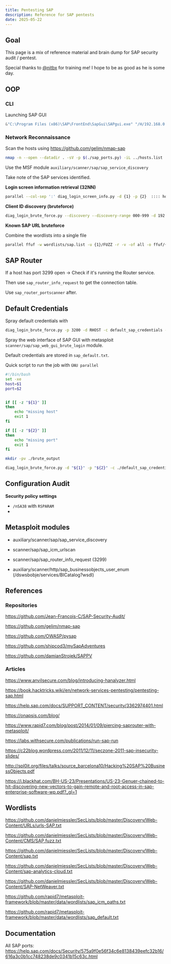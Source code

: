 ```yaml
---
title: Pentesting SAP
description: Reference for SAP pentests
date: 2025-05-22
---
```


## Goal

This page is a mix of reference material and brain dump for SAP security audit / pentest.

Special thanks to [@nitbx](https://github.com/nitbx) for training me! I hope to be as good as he is some day.



## OOP

### CLI

Launching SAP GUI

```powershell
&"C:\Program Files (x86)\SAP\FrontEnd\SapGui\SAPgui.exe" "/H/192.168.0.2/S/3201"
```



### Network Reconnaissance

Scan the hosts using https://github.com/gelim/nmap-sap

```bash
nmap -n --open --datadir . -sV -p $(./sap_ports.py) -iL ../hosts.list  --open -oA ../nmap/sap_services
```

Use the MSF module `auxiliary/scanner/sap/sap_service_discovery` 

Take note of the SAP services identified.

**Login screen information retrieval** **(32NN)**

```bash
parallel --col-sep ':' diag_login_screen_info.py -d {1} -p {2}  :::: hosts_v1.list | tee login_screen/output_1
```

**Client ID discovery (bruteforce)**

```bash
diag_login_brute_force.py --discovery --discovery-range 000-999 -d 192.168.224.219
```



**Known SAP URL bruteforce**

Combine the wordlists into a single file

```bash
parallel ffuf -w wordlists/sap.list -u {1}/FUZZ -r -v -of all -o ffuf/{#} :::: pdiscovery/sap_services.httpx
```



## SAP Router

If a host has port 3299 open -> Check if it's running the Router service.

Then use `sap_router_info_request` to get the connection table.

Use `sap_router_portscanner` after.



## Default Credentials

Spray default credentials with 

```bash
diag_login_brute_force.py -p 3200 -d RHOST -c default_sap_credentials --verbose | tee ./default_creds_spray_RHOST_3200.output
```

Spray the web interface of SAP GUI with metasploit `scanner/sap/sap_web_gui_brute_login` module.

Default credentials are stored in `sap_default.txt`.



Quick script to run the job with `GNU parallel`

```bash
#!/bin/bash
set -xe
host=$1
port=$2


if [[ -z "${1}" ]]
then
    echo "missing host"
    exit 1
fi

if [[ -z "${2}" ]]
then
    echo "missing port"
    exit 1
fi

mkdir -pv ./brute_output

diag_login_brute_force.py -d "${1}" -p "${2}" -c ./default_sap_credentials --discovery --discovery-range 000-999 --verbose | tee -a "./brute_output/${1}_${2}.output"
```





## Configuration Audit

**Security policy settings**

- `/nSA38` with `RSPARAM`
- 



## Metasploit modules

- auxiliary/scanner/sap/sap_service_discovery

- scanner/sap/sap_icm_urlscan
- scanner/sap/sap_router_info_request (3299)
- auxiliary/scanner/http/sap_businessobjects_user_enum (/dswsbobje/services/BICatalog?wsdl)



## References

### Repositories

https://github.com/Jean-Francois-C/SAP-Security-Audit/

https://github.com/gelim/nmap-sap

https://github.com/OWASP/pysap

https://github.com/shipcod3/mySapAdventures

https://github.com/damianStrojek/SAPPV

### Articles

https://www.anvilsecure.com/blog/introducing-hanalyzer.html

https://book.hacktricks.wiki/en/network-services-pentesting/pentesting-sap.html

https://help.sap.com/docs/SUPPORT_CONTENT/security/3362974401.html

https://onapsis.com/blog/

https://www.rapid7.com/blog/post/2014/01/09/piercing-saprouter-with-metasploit/

https://labs.withsecure.com/publications/run-sap-run

https://c22blog.wordpress.com/2011/12/11/seczone-2011-sap-insecurity-slides/

http://spl0it.org/files/talks/source_barcelona10/Hacking%20SAP%20BusinessObjects.pdf

https://i.blackhat.com/BH-US-23/Presentations/US-23-Genuer-chained-to-hit-discovering-new-vectors-to-gain-remote-and-root-access-in-sap-enterprise-software-wp.pdf?_gl=1

## Wordlists

https://github.com/danielmiessler/SecLists/blob/master/Discovery/Web-Content/URLs/urls-SAP.txt

https://github.com/danielmiessler/SecLists/blob/master/Discovery/Web-Content/CMS/SAP.fuzz.txt

https://github.com/danielmiessler/SecLists/blob/master/Discovery/Web-Content/sap.txt

https://github.com/danielmiessler/SecLists/blob/master/Discovery/Web-Content/sap-analytics-cloud.txt

https://github.com/danielmiessler/SecLists/blob/master/Discovery/Web-Content/SAP-NetWeaver.txt

https://github.com/rapid7/metasploit-framework/blob/master/data/wordlists/sap_icm_paths.txt

https://github.com/rapid7/metasploit-framework/blob/master/data/wordlists/sap_default.txt



## Documentation

All SAP ports: https://help.sap.com/docs/Security/575a9f0e56f34c6e8138439eefc32b16/616a3c0b1cc748238de9c0341b15c63c.html
